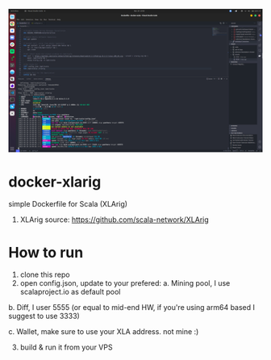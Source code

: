 ![Screenshot](yay-its-works.png)

# docker-xlarig
simple Dockerfile for Scala (XLArig)
1. XLArig source: https://github.com/scala-network/XLArig

# How to run
1. clone this repo
2. open config.json, update to  your prefered:
a. Mining pool, I use scalaproject.io as default pool

b. Diff, I user 5555 (or equal to mid-end HW, if you're using arm64 based I suggest to use 3333)

c. Wallet, make sure to use your XLA address. not mine :)

3. build & run it from your VPS
